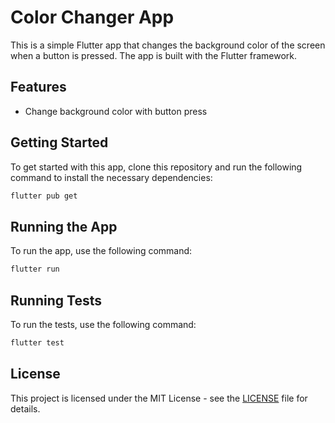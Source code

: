 
# Color Changer App

This is a simple Flutter app that changes the background color of the screen when a button is
pressed. The app is built with the Flutter framework.

## Features

- Change background color with button press

## Getting Started

To get started with this app, clone this repository and run the following command to install the necessary dependencies:

```sh
flutter pub get
```

## Running the App

To run the app, use the following command:

```sh
flutter run
```

## Running Tests

To run the tests, use the following command:

```sh
flutter test
```

## License

This project is licensed under the MIT License - see the [LICENSE](LICENSE) file for details.